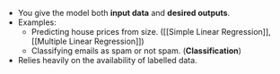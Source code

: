    - You give the model both **input data** and **desired outputs**.
   - Examples:
     - Predicting house prices from size. ([[Simple Linear Regression]], [[Multiple Linear Regression]])
     - Classifying emails as spam or not spam. (**Classification**)
   - Relies heavily on the availability of labelled data.